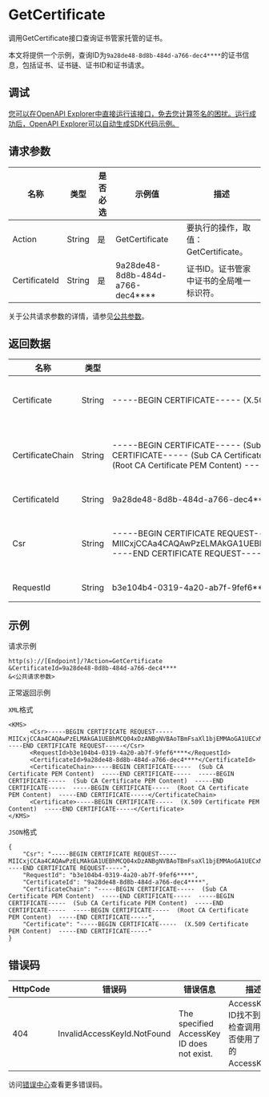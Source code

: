 # GetCertificate

调用GetCertificate接口查询证书管家托管的证书。

本文将提供一个示例，查询ID为`9a28de48-8d8b-484d-a766-dec4****`的证书信息，包括证书、证书链、证书ID和证书请求。

## 调试

[您可以在OpenAPI Explorer中直接运行该接口，免去您计算签名的困扰。运行成功后，OpenAPI Explorer可以自动生成SDK代码示例。](https://api.aliyun.com/#product=Kms&api=GetCertificate&type=RPC&version=2016-01-20)

## 请求参数

|名称|类型|是否必选|示例值|描述|
|--|--|----|---|--|
|Action|String|是|GetCertificate|要执行的操作，取值：GetCertificate。 |
|CertificateId|String|是|9a28de48-8d8b-484d-a766-dec4\*\*\*\*|证书ID。证书管家中证书的全局唯一标识符。 |

关于公共请求参数的详情，请参见[公共参数](~~69007~~)。

## 返回数据

|名称|类型|示例值|描述|
|--|--|---|--|
|Certificate|String|-----BEGIN CERTIFICATE----- \(X.509 Certificate PEM Content\) -----END CERTIFICATE-----|PEM格式的证书。 |
|CertificateChain|String|-----BEGIN CERTIFICATE----- \(Sub CA Certificate PEM Content\) -----END CERTIFICATE----- -----BEGIN CERTIFICATE----- \(Sub CA Certificate PEM Content\) -----END CERTIFICATE----- -----BEGIN CERTIFICATE----- \(Root CA Certificate PEM Content\) -----END CERTIFICATE-----|PEM格式的证书链。 |
|CertificateId|String|9a28de48-8d8b-484d-a766-dec4\*\*\*\*|证书ID。 |
|Csr|String|-----BEGIN CERTIFICATE REQUEST-----MIICxjCCAa4CAQAwPzELMAkGA1UEBhMCQ04xDzANBgNVBAoTBmFsaXl1bjEMMAoGA1UECxMDa21zMREwDwY\*\*\*\*-----END CERTIFICATE REQUEST-----|PEM格式的证书请求。 |
|RequestId|String|b3e104b4-0319-4a20-ab7f-9fef6\*\*\*\*|请求ID。 |

## 示例

请求示例

```
http(s)://[Endpoint]/?Action=GetCertificate
&CertificateId=9a28de48-8d8b-484d-a766-dec4****
&<公共请求参数>
```

正常返回示例

`XML`格式

```
<KMS>
	  <Csr>-----BEGIN CERTIFICATE REQUEST-----MIICxjCCAa4CAQAwPzELMAkGA1UEBhMCQ04xDzANBgNVBAoTBmFsaXl1bjEMMAoGA1UECxMDa21zMREwDwY****-----END CERTIFICATE REQUEST-----</Csr>
	  <RequestId>b3e104b4-0319-4a20-ab7f-9fef6****</RequestId>
	  <CertificateId>9a28de48-8d8b-484d-a766-dec4****</CertificateId>
	  <CertificateChain>-----BEGIN CERTIFICATE-----  (Sub CA Certificate PEM Content)  -----END CERTIFICATE-----  -----BEGIN CERTIFICATE-----  (Sub CA Certificate PEM Content)  -----END CERTIFICATE-----  -----BEGIN CERTIFICATE-----  (Root CA Certificate PEM Content)  -----END CERTIFICATE-----</CertificateChain>
	  <Certificate>-----BEGIN CERTIFICATE-----  (X.509 Certificate PEM Content)  -----END CERTIFICATE-----</Certificate>
</KMS>
```

`JSON`格式

```
{
	"Csr": "-----BEGIN CERTIFICATE REQUEST-----MIICxjCCAa4CAQAwPzELMAkGA1UEBhMCQ04xDzANBgNVBAoTBmFsaXl1bjEMMAoGA1UECxMDa21zMREwDwY****-----END CERTIFICATE REQUEST-----",
	"RequestId": "b3e104b4-0319-4a20-ab7f-9fef6****",
	"CertificateId": "9a28de48-8d8b-484d-a766-dec4****",
	"CertificateChain": "-----BEGIN CERTIFICATE-----  (Sub CA Certificate PEM Content)  -----END CERTIFICATE-----  -----BEGIN CERTIFICATE-----  (Sub CA Certificate PEM Content)  -----END CERTIFICATE-----  -----BEGIN CERTIFICATE-----  (Root CA Certificate PEM Content)  -----END CERTIFICATE-----",
	"Certificate": "-----BEGIN CERTIFICATE-----  (X.509 Certificate PEM Content)  -----END CERTIFICATE-----"
}
```

## 错误码

|HttpCode|错误码|错误信息|描述|
|--------|---|----|--|
|404|InvalidAccessKeyId.NotFound|The specified AccessKey ID does not exist.|AccessKey ID找不到。请检查调用时是否使用了正确的AccessKey。|

访问[错误中心](https://error-center.aliyun.com/status/product/Kms)查看更多错误码。

